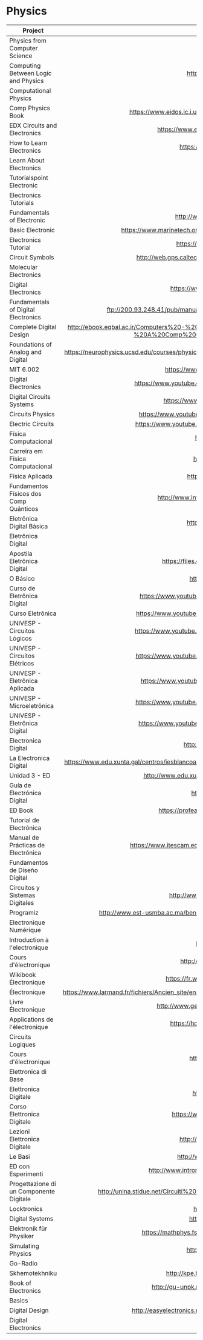 # Physics

| Project                                 | URL                                                                                                                                                                                                          | Language |
|-----------------------------------------|:--------------------------------------------------------------------------------------------------------------------------------------------------------------------------------------------------------------:|----------|
| Physics from Computer Science           | https://www.cs.ox.ac.uk/files/349/YORKIJUC.pdf                                                                                                                                                               | EN       |
| Computing Between Logic and Physics     | http://www.cmls.polytechnique.fr/perso/paul/gius-thier-sent.pdf                                                                                                                                              | EN       |
| Computational Physics                   | https://farside.ph.utexas.edu/teaching/329/329.pdf                                                                                                                                                           | EN       |
| Comp Physics Book                       | https://www.eidos.ic.i.u-tokyo.ac.jp/~tau/lecture/computational_physics/docs/computational_physics.pdf                                                                                                       | EN       |
| EDX Circuits and Electronics            | https://www.edx.org/course/circuits-electronics-1-basic-circuit-mitx-6-002-1x-0                                                                                                                              | EN       |
| How to Learn Electronics                | https://www.build-electronic-circuits.com/how-to-learn-electronics/                                                                                                                                          | EN       |
| Learn About Electronics                 | http://www.learnabout-electronics.org/                                                                                                                                                                       | EN       |
| Tutorialspoint Electronic               | https://www.tutorialspoint.com/electronic_circuits/                                                                                                                                                          | EN       |
| Electronics Tutorials                   | https://www.electronics-tutorials.ws/                                                                                                                                                                        | EN       |
| Fundamentals of Electronic              | http://www-mdp.eng.cam.ac.uk/web/library/enginfo/electrical/hong1.pdf                                                                                                                                        | EN       |
| Basic Electronic                        | https://www.marinetech.org/files/marine/files/Curriculum/TriggerFish/Electrical/Components%20updated2.pdf                                                                                                    | EN       |
| Electronics Tutorial                    | https://www.electronics-tutorials.ws/pdf/basic-electronics-tutorials.pdf                                                                                                                                     | EN       |
| Circuit Symbols                         | http://web.gps.caltech.edu/~als/IRMS/course-materials/lecture-1---electricity/circuit-symbols.pdf                                                                                                            | EN       |
| Molecular Electronics                   | https://www.cs.cmu.edu/~seth/papers/mircea-ieee03.pdf                                                                                                                                                        | EN       |
| Digital Electronics                     | https://www.cl.cam.ac.uk/teaching/0708/DigElec/Digital_Electronics_pdf.pdf                                                                                                                                   | EN       |
| Fundamentals of Digital Electronics     | ftp://200.93.248.41/pub/manuales/electronic/Engineering%20-%20Fundamentals%20of%20Digital%20Electronics.pdf                                                                                                  | EN       |
| Complete Digital Design                 | http://ebook.eqbal.ac.ir/Computers%20-%20Informatin%20Technology/Architecture/McGraw-Hill%20-%20Complete%20Digital%20Design%20-%20A%20Comp%20Guide%20to%20Dig%20Electr%20and%20Comp%20System%20Architect.pdf | EN       |
| Foundations of Analog and Digital       | https://neurophysics.ucsd.edu/courses/physics_120/Agarwal%20and%20Lang%20(2005)%20Foundations%20of%20Analog%20and%20Digital.pdf                                                                              | EN       |
| MIT 6.002                               | https://www.youtube.com/watch?v=AfQxyVuLeCs&list=PL9F74AFA03AA06A11                                                                                                                                          | EN       |
| Digital Electronics                     | https://www.youtube.com/watch?v=M0mx8S05v60&list=PLBlnK6fEyqRjMH3mWf6kwqiTbT798eAOm                                                                                                                          | EN       |
| Digital Circuits Systems                | https://www.youtube.com/watch?v=CeD2L6KbtVM&list=PL803563859BF7ED8C                                                                                                                                          | EN       |
| Circuits Physics                        | https://www.youtube.com/watch?v=F_vLWkkOETI&list=PLqwfRVlgGdFC7HLoajCVjUk23cqy4QvRL                                                                                                                          | EN       |
| Electric Circuits                       | https://www.youtube.com/watch?v=-Rb9guSEeVE&list=PLkyBCj4JhHt8DFH9QysGWm4h_DOxT93fb                                                                                                                          | EN       |
| Física Computacional                    | https://pt.wikipedia.org/wiki/F%C3%ADsica_computacional                                                                                                                                                      | PT       |
| Carreira em Física Computacional        | https://www.ifi.unicamp.br/gfs/Abner/FM003-A/Maurice.pdf                                                                                                                                                     | PT       |
| Física Aplicada                         | http://www.posselt.com.br/graduacao/fisica/Correnteeletrica.pdf                                                                                                                                              | PT       |
| Fundamentos Físicos dos Comp Quânticos  | http://www.infis.ufu.br/infis_sys/pdf/MARCO%20ANTONIO%20DOS%20SANTOS.pdf                                                                                                                                     | PT       |
| Eletrônica Digital Básica               | https://repositorio.ufba.br/ri/bitstream/ri/13988/1/_Eletronica.pdf                                                                                                                                          | PT       |
| Eletrônica Digital                      | http://eletro.g12.br/arquivos/materiais/eletronica4.pdf                                                                                                                                                      | PT       |
| Apostila Eletrônica Digital             | https://files.comunidades.net/mutcom/apostila_completa_de_eletronica_digital..pdf                                                                                                                            | PT       |
| O Básico                                | http://www.newtoncbraga.com.br/livros/livro5_ncb_mouser.pdf                                                                                                                                                  | PT       |
| Curso de Eletrônica Digital             | https://www.youtube.com/watch?v=i_Y8Tya_qf8&list=PL1IAWKHSkvMFeKzqiWHFLyEfC2Xkto-Kh                                                                                                                          | PT       |
| Curso Eletrônica                        | https://www.youtube.com/watch?v=YdysOHQ0kQA&list=PLFfpdsnO_HS_a423jGW_Jo1nQawtaPCBS                                                                                                                          | PT       |
| UNIVESP - Circuitos Lógicos             | https://www.youtube.com/watch?v=b7M-vyDRZy8&list=PLxI8Can9yAHeWyA5-3n4TrLZMa1YgaBAS                                                                                                                          | PT       |
| UNIVESP - Circuitos Elétricos           | https://www.youtube.com/watch?v=9T11Fph2pB8&list=PLxI8Can9yAHd1UnLqOLBQv7KbDq4Zsbax                                                                                                                          | PT       |
| UNIVESP - Eletrônica Aplicada           | https://www.youtube.com/watch?v=0BosSTan8bI&list=PLxI8Can9yAHevRkQnSgviIgnzCH3Nss_Y                                                                                                                          | PT       |
| UNIVESP - Microeletrônica               | https://www.youtube.com/watch?v=GkDI74R4wf8&list=PLxI8Can9yAHfCQTGPsvMaMw3nqxgqgcE4                                                                                                                          | PT       |
| UNIVESP - Eletrônica Digital            | https://www.youtube.com/watch?v=Fe6jf0DE9vs&list=PLxI8Can9yAHeOu5qbUa-Pc4hf2VB1Rw1_                                                                                                                          | PT       |
| Electronica Digital                     | http://www.areatecnologia.com/electronica/electronica-digital.html                                                                                                                                           | ES       |
| La Electronica Digital                  | https://www.edu.xunta.gal/centros/iesblancoamorculleredo/aulavirtual2/pluginfile.php/20936/mod_resource/content/0/Apuntes/electronica_digital.pdf                                                            | ES       |
| Unidad 3 - ED                           | http://www.edu.xunta.gal/centros/iesfelixmuriel/system/files/Electr%C3%B3nica%20digital.pdf                                                                                                                  | ES       |
| Guía de Electrónica Digital             | https://www.uniatlantico.edu.co/uatlantico/pdf/arc_12399.pdf                                                                                                                                                 | ES       |
| ED Book                                 | https://profearias.files.wordpress.com/2013/02/carpeta_taller_electronica_digital.pdf                                                                                                                        | ES       |
| Tutorial de Electrónica                 | http://r-luis.xbot.es/descarga/files/edigital.pdf                                                                                                                                                            | ES       |
| Manual de Prácticas de Electrónica      | https://www.itescam.edu.mx/principal/docentes/formatos/7f800ed4ed52e17919710ac735dce7e9.PDF                                                                                                                  | ES       |
| Fundamentos de Diseño Digital           | http://jagarza.fime.uanl.mx/general/notas/FDDSC.pdf                                                                                                                                                          | ES       |
| Circuitos y Sistemas Digitales          | http://www.iearobotics.com/personal/juan/docencia/apuntes-ssdd-0.3.7.pdf                                                                                                                                     | ES       |
| Programiz                               | http://www.est-usmba.ac.ma/benbrahim/ENSA/Electronique%20num%C3%A9rique/semestre1-ELN-Num%C3%A9rique.pdf                                                                                                     | FR       |
| Electronique Numérique                  | https://www.programiz.com/c-programming                                                                                                                                                                      | FR       |
| Introduction à l'electronique           | https://homepages.laas.fr/fcaignet/Cours/combinatoire.pdf                                                                                                                                                    | FR       |
| Cours d'électronique                    | http://bertrand.granado.free.fr/Licence/UE201/coursbeamerstatic.pdf                                                                                                                                          | FR       |
| Wikibook Électronique                   | https://fr.wikibooks.org/wiki/%C3%89lectronique_num%C3%A9rique_:_logique                                                                                                                                     | FR       |
| Électronique                            | https://www.larmand.fr/fichiers/Ancien_site/enseigne/ressources/techno/bourse%20cours/COURS/Electronique%20numerique%20cabl%C3%A9e.pdf                                                                       | FR       |
| Livre Électronique                      | http://www.gecif.net/articles/genie_electrique/cours/livre_electronique_numerique.pdf                                                                                                                        | FR       |
| Applications de l'électronique          | https://homepages.laas.fr/fcaignet/Cours/combinatoire_Appli_licencePhy.pdf                                                                                                                                   | FR       |
| Circuits Logiques                       | http://www.magoe.net/magoeCoursElectrNum2015.pdf                                                                                                                                                             | FR       |
| Cours d'électronique                    | http://fdechassey.free.fr/hei/HEI/%5B1%5D_coursElecNum.pdf                                                                                                                                                   | FR       |
| Elettronica di Base                     | https://digilander.libero.it/nick47/index.htm#rife1                                                                                                                                                          | IT       |
| Elettronica Digitale                    | http://studenti.fisica.unifi.it/~carla/appunti/2008-9/cap.6.pdf                                                                                                                                              | IT       |
| Corso Elettronica Digitale              | https://www.dei.unipd.it/~gerosa/ED/downloads/Elettronica%20Digitale.pdf                                                                                                                                     | IT       |
| Lezioni Elettronica Digitale            | http://web.fe.infn.it/~savrie/lectures_1112/digitale_2012_feb_prov.pdf                                                                                                                                       | IT       |
| Le Basi                                 | http://www.criptonite.org/sez_didattica/materiale/digitale/CAP_1DIG.pdf                                                                                                                                      | IT       |
| ED con Esperimenti                      | http://www.introni.it/pdf/Jackson%20-%20Elettronica%20Digitale%20-%20part%201.pdf                                                                                                                            | IT       |
| Progettazione di un Componente Digitale | http://unina.stidue.net/Circuiti%20Integrati%20Digitali/Materiale/Corso%20Di%20Elettronica%20Digitale%20-%20Olivieri.pdf                                                                                     | IT       |
| Locktronics                             | https://www.matrixtsl.com/datasheets/LK9392DE-82-1.pdf                                                                                                                                                       | DE       |
| Digital Systems                         | https://nptel.ac.in/courses/106108099/Digital%20Systems.pdf                                                                                                                                                  | EN       |
| Elektronik für Physiker                 | https://mathphys.fsk.uni-heidelberg.de/w/wp-content/uploads/skripte/elektronik_straumann.pdf                                                                                                                 | DE       |
| Simulating Physics                      | https://people.eecs.berkeley.edu/~christos/classics/Feynman.pdf                                                                                                                                              | EN       |
| Go-Radio                                | http://go-radio.ru/cifrovaya-elektronika.html                                                                                                                                                                | RU       |
| Skhemotekhniku                          | http://kpe.hww.ru/BOOKS/Vvedenie_v_tcifrovuiu_skhemotekhniku_(Novikov).pdf                                                                                                                                   | RU       |
| Book of Electronics                     | http://gu-unpk.ru/public/file/employee/1159/Eremenko_elektrotexnika_sxemotehnikai.pdf                                                                                                                        | RU       |
| Basics                                  | https://books.ifmo.ru/file/pdf/206.pdf                                                                                                                                                                       | RU       |
| Digital Design                          | http://easyelectronics.ru/files/Book/digital-design-and-computer-architecture-russian-translation.pdf                                                                                                        | RU       |
| Digital Electronics                     | https://www.bsuir.by/m/12_100229_1_85482.pdf                                                                                                                                                                 | RU       |
